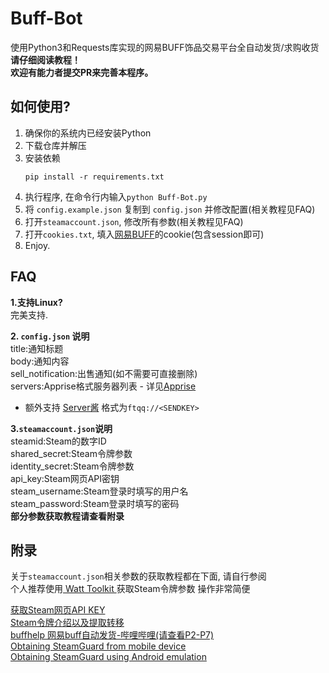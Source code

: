 # Buff-Bot
使用Python3和Requests库实现的网易BUFF饰品交易平台全自动发货/求购收货  
**请仔细阅读教程！**  
**欢迎有能力者提交PR来完善本程序。**  

## 如何使用?
1. 确保你的系统内已经安装Python  
2. 下载仓库并解压
3. 安装依赖
    ```
    pip install -r requirements.txt
    ```
4. 执行程序, 在命令行内输入```python Buff-Bot.py```
5. 将 `config.example.json` 复制到 `config.json` 并修改配置(相关教程见FAQ)
6. 打开`steamaccount.json`, 修改所有参数(相关教程见FAQ)
7. 打开`cookies.txt`, 填入[网易BUFF](https://buff.163.com)的cookie(包含session即可)
8. Enjoy.
## FAQ
**1.支持Linux?**  
完美支持.

**2. `config.json` 说明**  
title:通知标题  
body:通知内容  
sell_notification:出售通知(如不需要可直接删除)  
servers:Apprise格式服务器列表 - 详见[Apprise](https://github.com/caronc/apprise)  
- 额外支持 [Server酱](https://sct.ftqq.com/) 格式为`ftqq://<SENDKEY>`

**3.`steamaccount.json`说明**  
steamid:Steam的数字ID  
shared_secret:Steam令牌参数  
identity_secret:Steam令牌参数  
api_key:Steam网页API密钥  
steam_username:Steam登录时填写的用户名  
steam_password:Steam登录时填写的密码  
**部分参数获取教程请查看附录**

## 附录
关于`steamaccount.json`相关参数的获取教程都在下面, 请自行参阅  
个人推荐使用[ Watt Toolkit ](https://github.com/BeyondDimension/SteamTools)获取Steam令牌参数 操作非常简便

[获取Steam网页API KEY](http://steamcommunity.com/dev/apikey)   
[Steam令牌介绍以及提取转移](https://steam.red/blog/archives/Steamguard.html)  
[buffhelp 网易buff自动发货-哔哩哔哩(请查看P2-P7)](https://www.bilibili.com/video/BV1DT4y1P7Dx)  
[Obtaining SteamGuard from mobile device]( https://github.com/SteamTimeIdler/stidler/wiki/Getting-your-%27shared_secret%27-code-for-use-with-Auto-Restarter-on-Mobile-Authentication )  
[Obtaining SteamGuard using Android emulation]( https://github.com/codepath/android_guides/wiki/Genymotion-2.0-Emulators-with-Google-Play-support)
